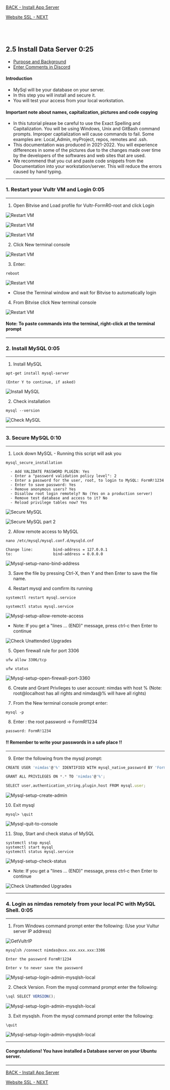 <!-- ------------------------------------------------------------------------- -->

<div class="page-back">

[BACK - Install App Server ](/Setup/fr0304_Setup-App-Server-Ubuntu.md)
</div><div class="page-next">

[Website SSL - NEXT](/Setup/fr0306_Setup-Website-SSL-Ubuntu.md)
</div><div style="margin-top:35px">&nbsp;</div>

<!-- ------------------------------------------------------------------------- -->

## 2.5 Install Data Server 0:25
- [Purpose and Background](../Setup/purposes/pfr0305_Setup-Data-Server-Ubuntu.md)
- [Enter Comments in Discord](https://discord.com/channels/928752444316483585/932678480863305770)

#### Introduction
- MySql will be your database on your server.
- In this step you will install and secure it.
- You will test your access from your local workstation.

#### Important note about names, capitalization, pictures and code copying
- In this tutorial please be careful to use the Exact Spelling and Capitalization. You will be using Windows, Unix and GitBash command prompts. Improper captialization will cause commands to fail. Some examples are: Local_Admin, myProject, repos, remotes and .ssh.
- This documentation was produced in 2021-2022. You will experience differences in some of the pictures due to the changes made over time by the developers of the softwares and web sites that are used.
- We recommend that you cut and paste code snippets from the Documentation into your workstation/server. This will reduce the errors caused by hand typing.

----
### 1. Restart your Vultr VM and Login 0:05

----
1. Open Bitvise and Load profile for Vultr-FormR0-root and click Login

![Restart VM](./images/fr0300-01_restart-vm.png "Restart VM")

![Restart VM](./images/fr0300-01_restart-vm1.png "Restart VM")

![Restart VM](./images/fr0300-01_restart-vm2.png "Restart VM")

2. Click New terminal console

![Restart VM](./images/fr0301-09_Vultr-New-Profile-Console.png "Restart VM")

3. Enter:

```
reboot
```

![Restart VM](./images/fr0300-01_restart-vm4.png "Restart VM")

- Close the Terminal window and wait for Bitvise to automatically login

4. From Bitvise click New terminal console

![Restart VM](./images/fr0301-09_Vultr-New-Profile-Console.png "Restart VM")

#### Note: To paste commands into the terminal, right-click at the terminal prompt 

----
### 2. Install MySQL 0:05
----
1. Install MySQL

```
apt-get install mysql-server

(Enter Y to continue, if asked)

```

![Install MySQL](./images/fr0305-01_Ubuntu-install-mysql.png "Install MySQL")

2. Check installation
```
mysql --version
```

![Check MySQL](./images/fr0305-02_Ubuntu-check-mysql.png "Check MySQL")

----
### 3. Secure MySQL 0:10
----
1. Lock down MySQL - Running this script will ask you

```
mysql_secure_installation
```

      - Add VALIDATE PASSWORD PLUGIN: Yes
      - Enter a "password validation policy level": 2
      - Enter a password for the user, root, to login to MySQL: FormR!1234
      - Enter to save password: Yes
      - Remove anonymous users? Yes
      - Disallow root login remotely? No (Yes on a production server)
      - Remove test database and access to it? No 
      - Reload privilege tables now? Yes


![Secure MySQL](./images/fr0305-03_Ubuntu-secure-mysql.png "Secure MySQL")

![Secure MySQL part 2](./images/fr0305-03_Ubuntu-secure-mysql2.png "Secure MySQL part 2")

2. Allow remote access to MySQL 

```
nano /etc/mysql/mysql.conf.d/mysqld.cnf

Change line:         bind-address = 127.0.0.1
to:                  bind-address = 0.0.0.0
```

![Mysql-setup-nano-bind-address](./images/fr0305-04_Ubuntu-nano-bind-address-mysql.png "Mysql-setup-nano-bind-address")

3. Save the file by pressing Ctrl-X, then Y and then Enter to save the file name.

4. Restart mysql and comfirm its running

```
systemctl restart mysql.service

systemctl status mysql.service
```

![Mysql-setup-allow-remote-access](./images/fr0305-05_Ubuntu-allow-remote-access-mysql.png "Mysql-setup-allow-remote-access")

- Note: If you get a "lines ... (END)" message, press ctrl-c then Enter to continue

![Check Unattended Upgrades](./images/fr0302-06_Ubuntu-Check-Unattended-Upgrades1.png "Check Unattended Upgrades")

5. Open firewall rule for port 3306

```
ufw allow 3306/tcp

ufw status   
```

![Mysql-setup-open-firewall-port-3360](./images/fr0305-06_Ubuntu-open-firewall-port-3360-mysql.png "Mysql-setup-open-firewall-port-3360")

6. Create and Grant Privileges to user account: nimdas with host %
(Note: root@localhost has all rights and nimdas@% will have all rights) 

7. From the  New terminal console prompt enter:

```
mysql -p
```

8. Enter : the root password -> FormR!1234

```
password: FormR!1234
```

#### !! Remember to write your passwords in a safe place !!
----

9. Enter the following from the mysql prompt:

```js
CREATE USER 'nimdas'@'%' IDENTIFIED WITH mysql_native_password BY 'FormR!1234';

GRANT ALL PRIVILEGES ON *.* TO 'nimdas'@'%';

SELECT user,authentication_string,plugin,host FROM mysql.user;
```
![Mysql-setup-create-admin](./images/fr0305-07_Ubuntu-create-admin-mysql.png "Mysql-setup-create-admin")

10. Exit mysql
```
mysql> \quit
```

![Mysql-quit-to-console](./images/fr0305-08_Ubuntu-quit-to-console-mysql.png "Mysql-quit-to-console")

11. Stop, Start and check status of MySQL
```
systemctl stop mysql
systemctl start mysql
systemctl status mysql.service
```

![Mysql-setup-check-status](./images/fr0305-09_Ubuntu-check-status-mysql.png "Mysql-setup-check-status")

- Note: If you get a "lines ... (END)" message, press ctrl-c then Enter to continue

![Check Unattended Upgrades](./images/fr0302-06_Ubuntu-Check-Unattended-Upgrades1.png "Check Unattended Upgrades")


----
### 4. Login as nimdas remotely from your local PC with MySQL Shell.  0:05
----
1. From Windows command prompt enter the following: (Use your Vultur server IP address)

![GetVultrIP](./images/fr0302-12_Get-Vultr-IP.png "GetVultrIP")

```
mysqlsh /connect nimdas@xxx.xxx.xxx.xxx:3306

Enter the password FormR!1234

Enter v to never save the password
```

![Mysql-setup-login-admin-mysqlsh-local](./images/fr0305-10_Ubuntu-login-admin-mysqlsh-local.png "Mysql-setup-login-admin-mysqlsh-local")

2. Check Version. From the mysql command prompt enter the following:

```js
\sql SELECT VERSION();
```

![Mysql-setup-login-admin-mysqlsh-local](./images/fr0305-10_Ubuntu-login-admin-mysqlsh-local1.png "Mysql-setup-login-admin-mysqlsh-local")
 
3. Exit mysqlsh. From the mysql command prompt enter the following:

```
\quit
```
![Mysql-setup-login-admin-mysqlsh-local](./images/fr0305-10_Ubuntu-login-admin-mysqlsh-local2.png "Mysql-setup-login-admin-mysqlsh-local")

----
#### Congratulations! You have installed a Database server on your Ubuntu server.
----

<!-- ------------------------------------------------------------------------- -->

<div class="page-back">

[BACK - Install App Server ](/Setup/fr0304_Setup-App-Server-Ubuntu.md)
</div><div class="page-next">

[Website SSL - NEXT](/Setup/fr0306_Setup-Website-SSL-Ubuntu.md)
</div>

<!-- ------------------------------------------------------------------------- -->
